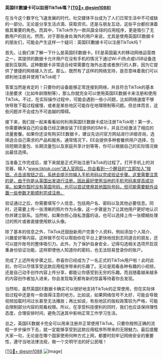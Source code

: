 **英国EE數據卡可以註冊TikTok嗎？[[TG💪+ @esim1088](https://t.me/s/esim1088)]**

在当今这个数字化飞速发展的时代，社交媒体平台成为了人们日常生活中不可或缺的一部分。无论是分享生活点滴、获取资讯，还是与朋友互动，这些平台都扮演着极其重要的角色。而其中，TikTok作为一款风靡全球的应用程序，更是吸引了无数用户的目光。然而，对于那些身处海外的用户来说，尤其是使用英国EE数据卡的朋友们，可能会产生这样一个疑问：英国EE數據卡可以注册TikTok吗？

首先，让我们来了解一下什么是英国EE数据卡。EE是英国最大的移动网络运营商之一，其提供的数据卡允许用户在没有手机的情况下通过Wi-Fi热点或USB设备连接到互联网。这种数据卡非常适合经常需要在海外出差或者旅行的人群，因为它提供了便捷的网络接入方式。那么，既然有了这样的网络支持，是否意味着我们可以顺利地注册并使用TikTok呢？

答案当然是肯定的！只要你的设备能够正常连接到网络，并且符合TikTok的基本注册要求（比如年龄限制等），那么你就完全可以使用英国EE数据卡来注册和使用TikTok。不过，在实际操作过程中，可能会遇到一些小问题，比如网络速度不够快导致下载过程缓慢，或者是某些地区可能存在地理限制等问题。但总体而言，这些问题并不会成为不可逾越的障碍。

接下来，我们就一起来看看如何利用英国EE数据卡成功注册TikTok吧！第一步，你需要确保自己的设备已经正确安装了EE提供的SIM卡，并且已经激活了相应的流量套餐。如果你还没有购买EE数据卡，建议先访问官方网站进行详细咨询，选择适合自己需求的产品和服务。通常情况下，EE会提供多种套餐供用户选择，包括短期流量包、长期流量包以及家庭共享计划等等，你可以根据自己的实际情况做出最佳选择。

当准备工作完成后，接下来就是正式开始注册TikTok的过程了。打开手机上的浏览器，输入“www.tiktok.com”进入官网后，你会看到一个醒目的“立即加入”按钮。点击该按钮之后，系统会提示你输入手机号码以完成验证步骤。这里需要注意的是，由于你是从英国出发进行注册，因此最好使用当地的手机号码来提高成功率。如果你暂时没有英国号码，也可以尝试使用其他国际号码，但可能需要额外设置一些参数才能顺利完成注册。

验证通过之后，你需要填写个人信息，包括用户名、密码以及其他必要信息。同时，还需要上传一张清晰的照片作为头像，这一步骤是为了让其他用户更好地认识你并建立联系。当然啦，如果你担心隐私泄露的话，也可以选择上传一张模糊处理过的照片或者直接使用默认头像。

除了基本的信息之外，TikTok还鼓励新用户完善个人资料，例如添加个人简介、兴趣爱好等内容。这样做不仅可以帮助你在平台上更快地找到志同道合的朋友，还可以提升账号的整体吸引力。此外，为了保护自身安全，记得勾选相关选项开启双重身份验证功能，这样即使他人知道你的密码，也无法轻易登录你的账户。

完成了上述所有步骤之后，恭喜你已经成为了一名正式的TikTok用户啦！此时此刻，你可以尽情享受这款应用程序带来的乐趣了。无论是观看各种有趣的小视频，还是自己动手创作内容上传分享，都能让你感受到无穷的乐趣。而且随着越来越多的内容创作者加入进来，你会发现每天都有新的惊喜等待着你去发现。

当然啦，虽然英国EE数据卡确实可以很好地支持TikTok的正常使用，但在实际体验过程中还是有一些值得注意的地方。比如说，如果网络信号不太好，可能会导致视频加载时间过长甚至无法播放；再比如说，有些地区的版权政策较为严格，可能会限制部分内容的观看权限。所以，在享受科技便利的同时，我们也应该保持理性态度，合理安排时间，避免沉迷其中影响正常工作学习生活。

总之，英国EE数据卡完全可以用来注册并正常使用TikTok。只要你按照正确的流程一步步操作下去，就一定能够享受到这款应用程序所带来的无限魅力。最后提醒大家一句，无论是在哪个国家使用何种方式上网，都要时刻牢记网络安全的重要性，遵守当地法律法规，做一个文明守法的好公民哦！

[[TG💪+ @esim1088](https://t.me/s/esim1088) ![Image](https://i.postimg.cc/4NQfJmqS/Snipaste-2025-05-13-00-14-12.png)]